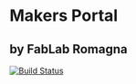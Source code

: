 # Makers Portal
## by FabLab Romagna
[![Build Status](https://dev.azure.com/fablabromagna/Makers%20Portal/_apis/build/status/fablabromagna-org.MakersPortal?branchName=master)](https://dev.azure.com/fablabromagna/Makers%20Portal/_build/latest?definitionId=1&branchName=master)